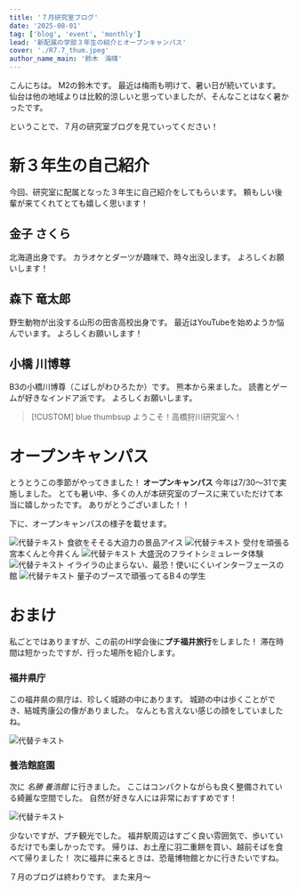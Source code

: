 ```yaml
---
title: '７月研究室ブログ'
date: '2025-08-01'
tag: ['blog', 'event', 'monthly']
lead: '新配属の学部３年生の紹介とオープンキャンパス'
cover: './R7.7_thum.jpeg'
author_name_main: '鈴木　海晴'
---
```


こんにちは。
M2の鈴木です。
最近は梅雨も明けて、暑い日が続いています。
仙台は他の地域よりは比較的涼しいと思っていましたが、そんなことはなく暑かったです。

ということで、７月の研究室ブログを見ていってください！

# 新３年生の自己紹介

今回、研究室に配属となった３年生に自己紹介をしてもらいます。
頼もしい後輩が来てくれてとても嬉しく思います！

## 金子 さくら

北海道出身です。
カラオケとダーツが趣味で、時々出没します。
よろしくお願いします！

## 森下 竜太郎

野生動物が出没する山形の田舎高校出身です。
最近はYouTubeを始めようか悩んでいます。
よろしくお願いします！

## 小橋 川博尊

B3の小橋川博尊（こばしがわひろたか）です。
熊本から来ました。
読書とゲームが好きなインドア派です。
よろしくお願いします。

> [!CUSTOM] blue thumbsup ようこそ！高橋狩川研究室へ！

# オープンキャンパス

とうとうこの季節がやってきました！
**オープンキャンパス**
今年は7/30〜31で実施しました。
とても暑い中、多くの人が本研究室のブースに来ていただけて本当に嬉しかったです。
ありがとうございました！！

下に、オープンキャンパスの様子を載せます。

![代替テキスト](./R7.7_01.jpeg)
食欲をそそる大迫力の景品アイス
![代替テキスト](./R7.7_02.jpeg)
受付を頑張る宮本くんと今井くん
![代替テキスト](./R7.7_03.jpeg)
大盛況のフライトシミュレータ体験
![代替テキスト](./R7.7_04.jpeg)
イライラの止まらない、最恐！使いにくいインターフェースの館
![代替テキスト](./R7.7_05.jpg)
量子のブースで頑張ってるB４の学生

# おまけ

私ごとではありますが、この前のHI学会後に**プチ福井旅行**をしました！
滞在時間は短かったですが、行った場所を紹介します。

### 福井県庁

この福井県の県庁は、珍しく城跡の中にあります。
城跡の中は歩くことができ、結城秀康公の像がありました。
なんとも言えない感じの顔をしていましたね。

![代替テキスト](./R7.7_06.jpeg)

### 養浩館庭園

次に _名勝 養浩館_ に行きました。
ここはコンパクトながらも良く整備されている綺麗な空間でした。
自然が好きな人には非常におすすめです！

![代替テキスト](./R7.7_07.jpeg)

少ないですが、プチ観光でした。
福井駅周辺はすごく良い雰囲気で、歩いているだけでも楽しかったです。
帰りは、お土産に羽二重餅を買い、越前そばを食べて帰りました！
次に福井に来るときは、恐竜博物館とかに行きたいですね。

７月のブログは終わりです。
また来月〜
